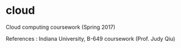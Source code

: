 # cloud
Cloud computing coursework (Spring 2017)

References : 
Indiana University, B-649 coursework (Prof. Judy Qiu)
